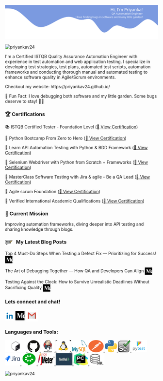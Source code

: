 <img src="https://github.com/priyankav24/priyankav24/blob/main/wave.svg" width="1000"/>
<p align="left"> <img src="https://komarev.com/ghpvc/?username=priyankav24&label=Profile%20views&color=0e75b6&style=flat" alt="priyankav24" /> </p>

I'm a Certified ISTQB Quality Assurance Automation Engineer with experience in test automation and web application testing. I specialize in developing test strategies, test plans, automated test scripts, automation frameworks and conducting thorough manual and automated testing to enhance software quality in Agile/Scrum environments.

<p>Checkout my website: https://priyankav24.github.io/</p>

<p>🐞 Fun Fact: I love debugging both software and my little garden. Some bugs deserve to stay! 🌱✨</p>


<h3 align="left">🏆 Certifications</h3>
<p align="left">
<p>📚 ISTQB Certified Tester - Foundation Level (<a href="https://github.com/priyankav24/priyankav24/blob/main/images/ISTQB.pdf" target="_blank">🔗 View Certification</a>)</p>
<p>📝 Python Bootcamp From Zero to Hero (<a href="https://www.udemy.com/certificate/UC-b35718c9-bdff-40ef-96e2-249e0a0e0a1c/" target="_blank">🔗 View Certification</a>) </p>
<p>📖 Learn API Automation Testing with Python & BDD Framework (<a href="https://www.udemy.com/certificate/UC-579257dc-34d7-4532-b254-5a6a75fc57ed/" target="_blank">🔗 View Certification</a>) </p>
<p>📗 Selenium Webdriver with Python from Scratch + Frameworks (<a href="https://www.udemy.com/certificate/UC-1c09f10d-b49a-46a4-b1b5-c1fc6263b4f9/" target="_blank">🔗 View Certification</a>) </p>
<p>📘 MasterClass Software Testing with Jira & agile - Be a QA Lead (<a href="https://www.udemy.com/certificate/UC-f1ed4e53-733b-4630-b350-347e56eb52e7/" target="_blank">🔗 View Certification</a>) </p>
<p>📒 Agile scrum Foundation (<a href="https://certificates.simplicdn.net/share/7322757_1724705164.pdf" target="_blank">🔗 View Certification</a>) </p>
<p>📙 Verified International Academic Qualifications (<a href="https://www.credly.com/badges/0ae8e179-71cd-4d24-8eed-b441eea42227/linked_in_profile" target="_blank">🔗 View Certification</a>) </p>

<h3>🚀 Current Mission</h3>
<p>Improving automation frameworks, diving deeper into API testing and sharing knowledge through blogs.</p>

<h3> <img src="https://github.com/priyankav24/priyankav24/blob/main/images/blog.png" alt="Blogs" style="width: 24px; height: 22px; vertical-align: middle; margin-right: 8px;"> My Latest Blog Posts</h3>


<p>Top 4 Must-Do Steps When Testing a Defect Fix — Prioritizing for Success! <a href="https://medium.com/@pverma7515/top-4-must-do-steps-when-testing-a-defect-fix-prioritizing-for-success-07e833f7bd53" target="_blank">
  <img src="https://github.com/priyankav24/priyankav24/blob/main/images/medium%20icon.png" alt="Medium" style="width: 24px; height: 24px; vertical-align: middle; margin-right: 8px;">
</a></p>
<p>The Art of Debugging Together — How QA and Developers Can Align <a href="https://medium.com/@pverma7515/the-art-of-debugging-together-how-qa-and-developers-can-align-201585a36bd9" target="_blank">
  <img src="https://github.com/priyankav24/priyankav24/blob/main/images/medium%20icon.png" alt="Medium" style="width: 24px; height: 24px; vertical-align: middle; margin-right: 8px;">
</a></p>
<p>Testing Against the Clock: How to Survive Unrealistic Deadlines Without Sacrificing Quality <a href="https://medium.com/@pverma7515/testing-against-the-clock-how-to-survive-unrealistic-deadlines-without-sacrificing-quality-0b849d6b971f" target="_blank">
  <img src="https://raw.githubusercontent.com/priyankav24/priyankav24/main/images/medium%20icon.png" alt="Medium" style="width: 24px; height: 24px; vertical-align: middle; margin-right: 8px;">
</a></p>



<h3 align="left">Lets connect and chat!</h3>
<p align="left">

<a href="https://linkedin.com/in/pverma7515" target="blank"><img align="center" src="https://github.com/priyankav24/priyankav24/blob/main/images/linkedin_icon.png" alt="pverma7515" height="30" width="30" /></a>
<a href="https://medium.com/@pverma7515" target="blank"><img align="center" src="https://raw.githubusercontent.com/priyankav24/priyankav24/main/images/medium%20icon.png" alt="@pverma7515" height="30" width="30" /></a>
<a href="pverma7515@gmail.com" target="blank"><img align="center" src="https://github.com/priyankav24/priyankav24/blob/main/images/gmail%20icon.jpeg" alt="@pverma7515" height="40" width="40" /></a>


<h3 align="left">Languages and Tools:</h3>
<p align="left"> 
<a href="https://www.gnu.org/software/bash/" target="_blank" rel="noreferrer"> <img src="https://raw.githubusercontent.com/priyankav24/priyankav24/main/images/bash.png" alt="bash" width="70" height="40"/> </a> <a href="https://github.com/" target="_blank" rel="noreferrer"> <img src="https://raw.githubusercontent.com/priyankav24/priyankav24/main/images/github.png" alt="git" width="40" height="40"/> </a> <a href="https://www.jenkins.io" target="_blank" rel="noreferrer"> <img src="https://raw.githubusercontent.com/priyankav24/priyankav24/main/images/jenkins.png" alt="jenkins" width="45" height="40"/> </a> <a href="https://www.linux.org/" target="_blank" rel="noreferrer"> <img src="https://raw.githubusercontent.com/priyankav24/priyankav24/main/images/linux.png" alt="linux" width="50" height="40"/> </a> <a href="https://www.mysql.com/" target="_blank" rel="noreferrer"> <img src="https://raw.githubusercontent.com/priyankav24/priyankav24/main/images/mysql.png" alt="mysql" width="50" height="40"/> </a> <a href="https://postman.com" target="_blank" rel="noreferrer"> <img src="https://raw.githubusercontent.com/priyankav24/priyankav24/main/images/postman.png" alt="postman" width="50" height="40"/> </a> <a href="https://www.python.org" target="_blank" rel="noreferrer"> <img src="https://raw.githubusercontent.com/priyankav24/priyankav24/main/images/python.jpeg" alt="python" width="40" height="40"/> </a> <a href="https://www.selenium.dev" target="_blank" rel="noreferrer"> <img src="https://raw.githubusercontent.com/priyankav24/priyankav24/main/images/selenium.jpeg" alt="selenium" width="40" height="40"/> </a><a href="https://docs.pytest.org/en/stable/contents.html" target="_blank" rel="noreferrer"> <img src="https://raw.githubusercontent.com/priyankav24/priyankav24/main/images/pytest.png" alt="Pytest" width="50" height="40"/> </a> <a href="https://confluence.atlassian.com/jira061l" target="_blank" rel="noreferrer"> <img src="https://raw.githubusercontent.com/priyankav24/priyankav24/main/images/jira.png" alt="Jira" width="50" height="40"/> </a><a href="https://cucumber.io/docs/cucumber/" target="_blank" rel="noreferrer"> <img src="https://raw.githubusercontent.com/priyankav24/priyankav24/main/images/cucumber.png" alt="Cucumber" width="50" height="40"/> </a><a href="https://jmeter.apache.org/usermanual/index.html" target="_blank" rel="noreferrer"> <img src="https://raw.githubusercontent.com/priyankav24/priyankav24/main/images/jmeter.png" alt="JMeter" width="55" height="40"/> </a><a href="https://support.testrail.com/hc/en-us/categories/7076506577428-User-Guide" target="_blank" rel="noreferrer"> <img src="https://raw.githubusercontent.com/priyankav24/priyankav24/main/images/testrail.png" alt="TestRail" width="55" height="40"/> </a><a href="https://www.jetbrains.com/help/pycharm/getting-started.html" target="_blank" rel="noreferrer"> <img src="https://raw.githubusercontent.com/priyankav24/priyankav24/main/images/pycharm.jpeg" alt="Pycharm" width="48" height="40"/> </a><a href="https://www.w3schools.com/sql/sql_quickref.asp" target="_blank" rel="noreferrer"> <img src="https://raw.githubusercontent.com/priyankav24/priyankav24/main/images/sql.png" alt="SQL" width="50" height="40"/> </a></p>

<p><img align="center" src="https://github-readme-streak-stats.herokuapp.com/?user=priyankav24&" alt="priyankav24" /></p>

